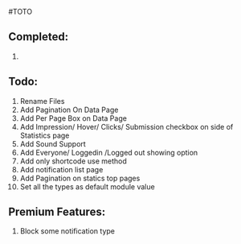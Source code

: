 #TOTO

Completed:
---
1.

Todo:
---
1. Rename Files
2. Add Pagination On Data Page
3. Add Per Page Box on Data Page
4. Add Impression/ Hover/ Clicks/ Submission checkbox on side of Statistics page
5. Add Sound Support
6. Add Everyone/ Loggedin /Logged out showing option
7. Add only shortcode use method
8. Add notification list page
9. Add Pagination on statics top pages
9. Set all the types as default module value

Premium Features:
------
1. Block some notification type

